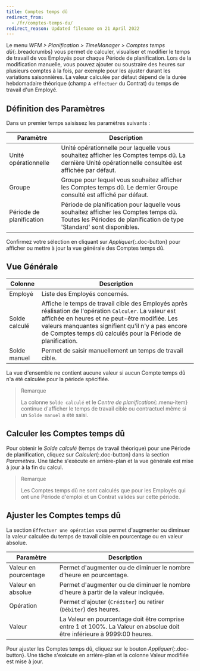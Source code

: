 ```yaml
---
title: Comptes temps dû
redirect_from:
  - /fr/comptes-temps-du/
redirect_reason: Updated filename on 21 April 2022
---
```


Le menu *WFM > Planification > TimeManager > Comptes temps dû*{:.breadcrumbs} vous permet de calculer, visualiser et modifier le temps de travail de vos Employés pour chaque Période de planification. Lors de la modification manuelle, vous pouvez ajouter ou soustraire des heures sur plusieurs comptes à la fois, par exemple pour les ajuster durant les variations saisonnières. La valeur calculée par défaut dépend de la durée hebdomadaire théorique (champ `A effectuer` du Contrat) du temps de travail d'un Employé.

## Définition des Paramètres

Dans un premier temps saisissez les paramètres suivants :

| Paramètre | Description |
| --------- | ----------- |
| Unité opérationnelle | Unité opérationnelle pour laquelle vous souhaitez afficher les Comptes temps dû. La dernière Unité opérationnelle consultée est affichée par défaut. |
| Groupe | Groupe pour lequel vous souhaitez afficher les Comptes temps dû. Le dernier Groupe consulté est affiché par défaut. |
| Période de planification | Période de planification pour laquelle vous souhaitez afficher les Comptes temps dû. Toutes les Périodes de planification de type 'Standard' sont disponibles. |

Confirmez votre sélection en cliquant sur *Appliquer*{:.doc-button} pour afficher ou mettre à jour la vue générale des Comptes temps dû.

## Vue Générale

| Colonne  | Description |
| -------  | ------- |
| Employé | Liste des Employés concernés. |
| Solde calculé | Affiche le temps de travail cible des Employés après réalisation de l'opération `Calculer`. La valeur est affichée en heures et ne peut-être modifiée. Les valeurs manquantes signifient qu'il n'y a pas encore de Comptes temps dû calculés pour la Période de planification. |
| Solde manuel | Permet de saisir manuellement un temps de travail cible. |

La vue d'ensemble ne contient aucune valeur si aucun Compte temps dû n'a été calculée pour la période spécifiée.

> Remarque
>
> La colonne `Solde calculé` et le *Centre de planification*{:.menu-item} continue d'afficher le temps de travail cible ou contractuel même si un `Solde manuel` a été saisi.

## Calculer les Comptes temps dû

Pour obtenir le *Solde calculé* (temps de travail théorique) pour une Période de planification, cliquez sur *Calculer*{:.doc-button} dans la section *Paramètres*. Une tâche s'exécute en arrière-plan et la vue générale est mise à jour à la fin du calcul.

> Remarque
>
> Les Comptes temps dû ne sont calculés que pour les Employés qui ont une Période d'emploi et un Contrat valides sur cette période.

## Ajuster les Comptes temps dû

La section `Effectuer une opération` vous permet d'augmenter ou diminuer la valeur calculée du temps de travail cible en pourcentage ou en valeur absolue.

| Paramètre | Description |
| ------- | ----------- |
| Valeur en pourcentage | Permet d'augmenter ou de diminuer le nombre d'heure en pourcentage. |
| Valeur en absolue | Permet d'augmenter ou de diminuer le nombre d'heure à partir de la valeur indiquée. |
| Opération | Permet d'ajouter (`Créditer`) ou retirer (`Débiter`) des heures. |
| Valeur | La Valeur en pourcentage doit être comprise entre 1 et 100%. La Valeur en absolue doit être inférieure à 9999:00 heures. |

Pour ajuster les Comptes temps dû, cliquez sur le bouton *Appliquer*{:.doc-button}. Une tâche s'exécute en arrière-plan et la colonne Valeur modifiée est mise à jour.
